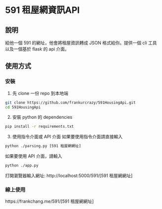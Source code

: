 591 租屋網資訊API
==================

## 說明
給他一個 591 的網址，他會將租屋資訊轉成 JSON 格式給你。提供一個 cli 工具以及一個基於 flask 的 api 介面。

## 使用方式
### 安裝
1. 先 clone 一份 repo 到本地端
```sh
git clone https://github.com/frankurcrazy/591HousingApi.git
cd 591HousingApi
```

2. 安裝 python 的 dependencies
```bash
pip install -r requirements.txt
```

3. 使用指令介面或 API 介面
如果要使用指令介面請直接輸入
```bash
python ./parsing.py [591 租屋網網址]
```

如果要使用 API 介面，請輸入
```bash
python ./app.py
```
打開瀏覽器輸入網址: http\://localhost:5000/591/[591 租屋網網址]

### 線上使用
https\://frankchang.me/591/[591 租屋網網址]

